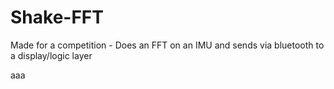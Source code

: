 # Shake-FFT
Made for a competition - Does an FFT on an IMU and sends via bluetooth to a display/logic layer

aaa
